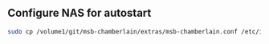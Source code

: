 ## Configure NAS for autostart

```sh
sudo cp /volume1/git/msb-chamberlain/extras/msb-chamberlain.conf /etc/init
```
